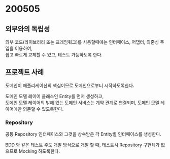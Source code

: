 # 200505

## 외부와의 독립성

외부 코드(라이브러리 또는 프레임워크)를 사용할때에는 인터페이스, 어댑터, 의존성 주입을 이용하여,<br/>
쉽고 빠르게 교체할 수 있고, 테스트 가능하도록 한다.

## 프로젝트 사례

도메인이 애플리케이션의 핵심이므로 도메인으로부터 시작하도록한다.

도메인 모델 레이어 클래스인 Entity를 먼저 생성하고,<br/>
도메인 모델 레이어의 밖에 있는 도메인 서비스는 계약 관계로 연결되며, 도메인 모델 레이어에만 의존할 수 있도록한다.

### Repository

공통 Repository 인터페이스와 그것을 상속받은 각 Entity별 인터페이스를 생성한다.

BDD 와 같은 테스트 주도 개발 방식으로 개발 할 때, 테스트시 Repository 구현체가 없으므로 Mocking 하도록한다.